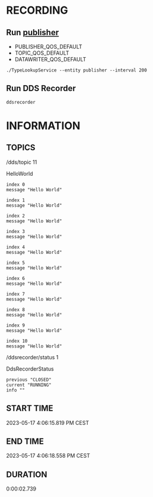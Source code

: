 # RECORDING

## Run [publisher](https://github.com/eProsima/DDS-Record-Replay/tree/main/resources/dds/TypeLookupService)

* PUBLISHER_QOS_DEFAULT
* TOPIC_QOS_DEFAULT
* DATAWRITER_QOS_DEFAULT

```
./TypeLookupService --entity publisher --interval 200
```

## Run DDS Recorder

```
ddsrecorder
```

# INFORMATION

## TOPICS

/dds/topic                      11

HelloWorld

    index 0
    message "Hello World"

    index 1
    message "Hello World"

    index 2
    message "Hello World"

    index 3
    message "Hello World"

    index 4
    message "Hello World"

    index 5
    message "Hello World"

    index 6
    message "Hello World"

    index 7
    message "Hello World"

    index 8
    message "Hello World"

    index 9
    message "Hello World"

    index 10
    message "Hello World"

/ddsrecorder/status             1

DdsRecorderStatus

    previous "CLOSED"
    current "RUNNING"
    info ""

## START TIME
2023-05-17
4:06:15.819 PM CEST

## END TIME
2023-05-17
4:06:18.558 PM CEST

## DURATION
0:00:02.739
